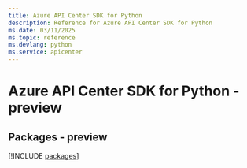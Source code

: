 ```yaml
---
title: Azure API Center SDK for Python
description: Reference for Azure API Center SDK for Python
ms.date: 03/11/2025
ms.topic: reference
ms.devlang: python
ms.service: apicenter
---
```

# Azure API Center SDK for Python - preview
## Packages - preview
[!INCLUDE [packages](api-center-index.md)]